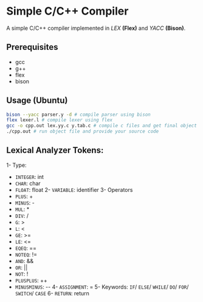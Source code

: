# Simple C/C++ Compiler

A simple C/C++ compiler implemented in _LEX_ __(Flex)__ and _YACC_ __(Bison)__.

## Prerequisites

-   gcc
-   g++
-   flex
-   bison

## Usage (Ubuntu)

```bash
bison --yacc parser.y -d # compile parser using bison
flex lexer.l # compile lexer using flex
gcc -o cpp.out lex.yy.c y.tab.c # compile c files and get final object file
./cpp.out # run object file and provide your source code
```

## Lexical Analyzer Tokens:
1- Type: 
- `INTEGER`: int
- `CHAR`: char
- `FLOAT`: float
2- `VARIABLE`: identifier
3- Operators
- `PLUS`: +
- `MINUS`: -
- `MUL`: *
- `DIV`: /
- `G`: >
- `L`: <
- `GE`: >=
- `LE`: <=
- `EQEQ`: ==
- `NOTEQ`: !=
- `AND`: &&
- `OR`: ||
- `NOT`: !
- `PLUSPLUS`: ++
- `MINUSMINUS`: --
4- `ASSIGNMENT`: =
5- Keywords: `IF`/ `ELSE`/ `WHILE`/ `DO`/ `FOR`/ `SWITCH`/ `CASE`
6- `RETURN`: return

